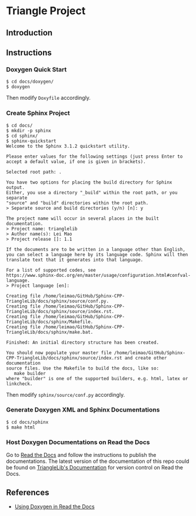 
# Triangle Project

## Introduction

## Instructions


### Doxygen Quick Start

```
$ cd docs/doxygen/
$ doxygen
```

Then modify `Doxyfile` accordingly.


### Create Sphinx Project

```
$ cd docs/
$ mkdir -p sphinx
$ cd sphinx/
$ sphinx-quickstart 
Welcome to the Sphinx 3.1.2 quickstart utility.

Please enter values for the following settings (just press Enter to
accept a default value, if one is given in brackets).

Selected root path: .

You have two options for placing the build directory for Sphinx output.
Either, you use a directory "_build" within the root path, or you separate
"source" and "build" directories within the root path.
> Separate source and build directories (y/n) [n]: y

The project name will occur in several places in the built documentation.
> Project name: trianglelib
> Author name(s): Lei Mao
> Project release []: 1.1

If the documents are to be written in a language other than English,
you can select a language here by its language code. Sphinx will then
translate text that it generates into that language.

For a list of supported codes, see
https://www.sphinx-doc.org/en/master/usage/configuration.html#confval-language.
> Project language [en]: 

Creating file /home/leimao/GitHub/Sphinx-CPP-TriangleLib/docs/sphinx/source/conf.py.
Creating file /home/leimao/GitHub/Sphinx-CPP-TriangleLib/docs/sphinx/source/index.rst.
Creating file /home/leimao/GitHub/Sphinx-CPP-TriangleLib/docs/sphinx/Makefile.
Creating file /home/leimao/GitHub/Sphinx-CPP-TriangleLib/docs/sphinx/make.bat.

Finished: An initial directory structure has been created.

You should now populate your master file /home/leimao/GitHub/Sphinx-CPP-TriangleLib/docs/sphinx/source/index.rst and create other documentation
source files. Use the Makefile to build the docs, like so:
   make builder
where "builder" is one of the supported builders, e.g. html, latex or linkcheck.
```

Then modify `sphinx/source/conf.py` accordingly.


### Generate Doxygen XML and Sphinx Documentations

```
$ cd docs/sphinx
$ make html
```

### Host Doxygen Documentations on Read the Docs

Go to [Read the Docs](`https://readthedocs.org/dashboard/import/manual/`) and follow the instructions to publish the documentations. The latest version of the documentation of this repo could be found on [TriangleLib's Documentation](https://doxygen-c-trianglelib.readthedocs.io/) for version control on Read the Docs.

## References

* [Using Doxygen in Read the Docs](https://stackoverflow.com/questions/36064976/using-doxygen-in-read-the-docs)
